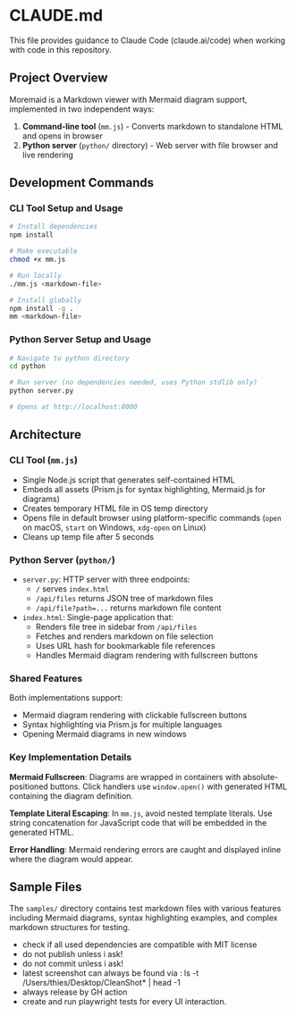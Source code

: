 # CLAUDE.md

This file provides guidance to Claude Code (claude.ai/code) when working with code in this repository.

## Project Overview

Moremaid is a Markdown viewer with Mermaid diagram support, implemented in two independent ways:

1. **Command-line tool** (`mm.js`) - Converts markdown to standalone HTML and opens in browser
2. **Python server** (`python/` directory) - Web server with file browser and live rendering

## Development Commands

### CLI Tool Setup and Usage
```bash
# Install dependencies
npm install

# Make executable
chmod +x mm.js

# Run locally
./mm.js <markdown-file>

# Install globally
npm install -g .
mm <markdown-file>
```

### Python Server Setup and Usage
```bash
# Navigate to python directory
cd python

# Run server (no dependencies needed, uses Python stdlib only)
python server.py

# Opens at http://localhost:8000
```

## Architecture

### CLI Tool (`mm.js`)
- Single Node.js script that generates self-contained HTML
- Embeds all assets (Prism.js for syntax highlighting, Mermaid.js for diagrams)
- Creates temporary HTML file in OS temp directory
- Opens file in default browser using platform-specific commands (`open` on macOS, `start` on Windows, `xdg-open` on Linux)
- Cleans up temp file after 5 seconds

### Python Server (`python/`)
- `server.py`: HTTP server with three endpoints:
  - `/` serves `index.html`
  - `/api/files` returns JSON tree of markdown files
  - `/api/file?path=...` returns markdown file content
- `index.html`: Single-page application that:
  - Renders file tree in sidebar from `/api/files`
  - Fetches and renders markdown on file selection
  - Uses URL hash for bookmarkable file references
  - Handles Mermaid diagram rendering with fullscreen buttons

### Shared Features
Both implementations support:
- Mermaid diagram rendering with clickable fullscreen buttons
- Syntax highlighting via Prism.js for multiple languages
- Opening Mermaid diagrams in new windows

### Key Implementation Details

**Mermaid Fullscreen**: Diagrams are wrapped in containers with absolute-positioned buttons. Click handlers use `window.open()` with generated HTML containing the diagram definition.

**Template Literal Escaping**: In `mm.js`, avoid nested template literals. Use string concatenation for JavaScript code that will be embedded in the generated HTML.

**Error Handling**: Mermaid rendering errors are caught and displayed inline where the diagram would appear.

## Sample Files

The `samples/` directory contains test markdown files with various features including Mermaid diagrams, syntax highlighting examples, and complex markdown structures for testing.
- check if all used dependencies are compatible with MIT license
- do not publish unless i ask!
- do not commit unless i ask!
- latest screenshot can always be found via : ls -t /Users/thies/Desktop/CleanShot* | head -1
- always release by GH action
- create and run playwright tests for every UI interaction.
